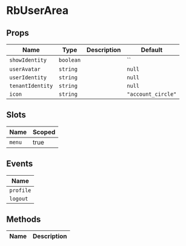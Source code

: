 # RbUserArea

> 

## Props

| Name       | Type          | Description     | Default                  |
|------------|---------------|-----------------|--------------------------|
| `showIdentity` | `boolean` |  | `` |
| `userAvatar` | `string` |  | `null` |
| `userIdentity` | `string` |  | `null` |
| `tenantIdentity` | `string` |  | `null` |
| `icon` | `string` |  | `"account_circle"` |

## Slots

| Name       | Scoped        |
|------------|---------------|
| `menu` | true |

## Events

| Name       |
|------------|
| `profile` |
| `logout` |

## Methods

| Name       | Description     |
|------------|-----------------|
